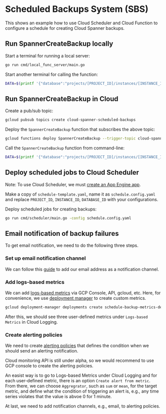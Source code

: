 # Scheduled Backups System (SBS)

This shows an example how to use Cloud Scheduler and Cloud Function to configure
a schedule for creating Cloud Spanner backups.

## Run SpannerCreateBackup locally

Start a terminal for running a local server:

```bash
go run cmd/local_func_server/main.go
```

Start another terminal for calling the function:

```bash
DATA=$(printf '{"database":"projects/[PROJECT_ID]/instances/[INSTANCE_ID]/databases/[DATABASE_ID]", "expire": "6h"}'|base64) && curl --data '{"data":"'$DATA'"}' localhost:8080
```

## Run SpannerCreateBackup in Cloud

Create a pub/sub topic: 

```bash
gcloud pubsub topics create cloud-spanner-scheduled-backups
```

Deploy the `SpannerCreateBackup` function that subscribes the above topic: 

```bash
gcloud functions deploy SpannerCreateBackup --trigger-topic cloud-spanner-scheduled-backups --runtime go113
```

Call the `SpannerCreateBackup` function from command-line:

```bash
DATA=$(printf '{"database":"projects/[PROJECT_ID]/instances/[INSTANCE_ID]/databases/[DATABASE_ID]", "expire": "6h"}'|base64) && gcloud functions call SpannerCreateBackup --data '{"data":"'$DATA'"}'
```

## Deploy scheduled jobs to Cloud Scheduler

Note: To use Cloud Scheduler, we must [create an App Engine app](https://cloud.google.com/scheduler/docs#supported_regions).

Make a copy of `schedule-template.yaml`, name it as `schedule.config.yaml` and
replace `PROJECT_ID`, `INSTANCE_ID`, `DATABASE_ID` with your configurations.

Deploy scheduled jobs for creating backups:

```bash
go run cmd/scheduler/main.go -config schedule.config.yaml
```

## Email notification of backup failures

To get email notification, we need to do the following three steps.

### Set up email notification channel

We can follow this [guide](https://cloud.google.com/monitoring/support/notification-options#email)
to add our email address as a notification channel.

### Add logs-based metrics

We can add [logs-based metrics](https://cloud.google.com/logging/docs/logs-based-metrics/)
via GCP Console, API, gcloud, etc. Here, for convenience, we use
[deployment manager](https://cloud.google.com/deployment-manager/docs/quickstart)
to create custom metrics.

```bash
gcloud deployment-manager deployments create schedule-backup-metrics-deployment --config resources.yaml
```

After this, we should see three user-defined metrics under `Logs-based Metrics` in Cloud Logging.

### Create alerting policies

We need to create [alerting policies](https://cloud.google.com/monitoring/alerts)
that defines the condition when we should send an alerting notification.

Cloud monitoring API is still under alpha, so we would recommend to use GCP
console to create the alerting policies. 

An easist way is to go to Logs-based Metrics under Cloud Logging and for each
user-defined metric, there is an option `Create alert from metric`. From there, 
we can choose `Aggregrator`, such as `sum` or `mean`, for the target metric, and
define what the condition of triggering an alert is, e.g., any time series
violates that the value is abvoe 0 for 1 minute.

At last, we need to add notification channels, e.g., email, to alerting
policies.
